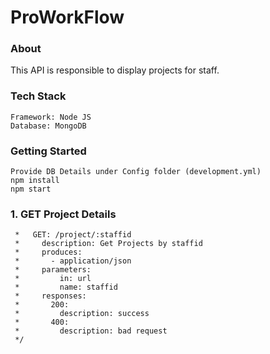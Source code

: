 

ProWorkFlow
===============

### About
This API is responsible to display projects for staff.

### Tech Stack
```
Framework: Node JS
Database: MongoDB
```

### Getting Started
```
Provide DB Details under Config folder (development.yml)
npm install
npm start
```

### 1. GET Project Details

```
 *   GET: /project/:staffid
 *     description: Get Projects by staffid
 *     produces:
 *       - application/json
 *     parameters:
 *         in: url
 *         name: staffid
 *     responses:
 *       200:
 *         description: success
 *       400:
 *         description: bad request
 */
```